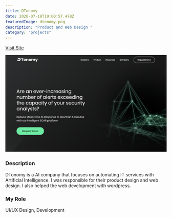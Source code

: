 ```yaml
---
title: DTonomy
date: 2020-07-18T19:00:57.478Z
featuredImage: dtonomy.png
description: "Product and Web Design "
category: "projects"
---
```


[Visit Site](https://www.dtonomy.com/)

![DTonomy](dtonomy.png)

### Description
DTonomy is a AI company that focuses on automating IT services with Artificial Intelligence. 
I was responsible for their product design and web design. I also helped the web development with wordpress.


### My Role 
UI/UX Design, Development
